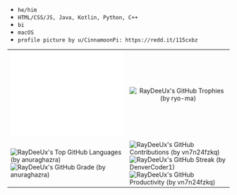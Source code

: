 * `he/him`
* `HTML/CSS/JS, Java, Kotlin, Python, C++`
* `bi`
* `macOS`
* `profile picture by u/CinnamoonPi: https://redd.it/115cxbz`

<table align="center">
  <tr>
    <td width="500px" align="center">
        <img src="/github-metrics.svg" alt="RayDeeUx's GitHub Metrics (by lowlighter)">
    </td>
    <td width="390px" align="center">
      <img src="https://github-profile-trophy.vercel.app/?username=RayDeeUx&theme=algolia&no-bg=true&no-frame=true&margin-w=15&margin-h=15&column=3" alt="RayDeeUx's GitHub Trophies (by ryo-ma)"/>
    </td>
  </tr>
  <tr>
    <td>
      <img src="https://github-readme-stats.vercel.app/api?username=RayDeeUx&theme=algolia&show_icons=true&hide_border=true&count_private=true" alt="RayDeeUx's Top GitHub Languages (by anuraghazra)" />
      <img width="100%" src="https://github-readme-stats.vercel.app/api/top-langs/?username=RayDeeUx&theme=algolia&show_icons=true&hide_border=true&langs_count=20&hide=css,roff,zeek,cmake,php" alt="RayDeeUx's GitHub Grade (by anuraghazra)" />
    </td>
    <td>
      <img src="https://github-profile-summary-cards.vercel.app/api/cards/profile-details?username=RayDeeUx&theme=transparent" alt="RayDeeUx's GitHub Contributions (by vn7n24fzkq)"/>
      <img src="https://streak-stats.demolab.com?user=RayDeeUx&theme=algolia&hide_border=true" alt="RayDeeUx's GitHub Streak (by DenverCoder1)" />
      <img src="https://github-profile-summary-cards.vercel.app/api/cards/productive-time?username=RayDeeUx&theme=transparent&utcOffset=-5" alt="RayDeeUx's GitHub Productivity (by vn7n24fzkq)" />
    </td>
  </tr>
</table>
